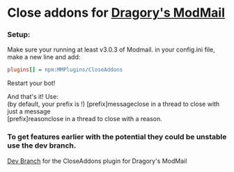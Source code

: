 # Close addons for [Dragory's ModMail](https://github.com/dragory/modmailbot)

### Setup: ###
Make sure your running at least v3.0.3 of Modmail.
in your config.ini file, make a new line and add:  
```ini
plugins[] = npm:MMPlugins/CloseAddons
```
Restart your bot!

And that's it!
Use:  
(by default, your prefix is !)
[prefix]messageclose <content> in a thread to close with just a message  
[prefix]reasonclose <content> in a thread to close with a reason.  

### To get features earlier with the potential they could be unstable use the dev branch. ###
[Dev Branch](https://github.com/MMPlugins/CloseAddons/tree/dev) for the CloseAddons plugin for Dragory's ModMail
